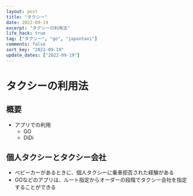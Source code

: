 ```yaml
---
layout: post
title: "タクシー"
date: 2022-09-19
excerpt: "タクシーの利用法"
life_hack: true
tag: ["タクシー", "go", "japantaxi"]
comments: false
sort_key: "2022-09-19"
update_dates: ["2022-09-19"]
---
```


# タクシーの利用法

## 概要
 - アプリでの利用
   - GO
   - DiDi
 
## 個人タクシーとタクシー会社
 - ベビーカーがあるときに、個人タクシーに乗車拒否された経験がある
 - GOなどのアプリは、ルート指定からオーダーの段階でタクシー会社を指定することができる
